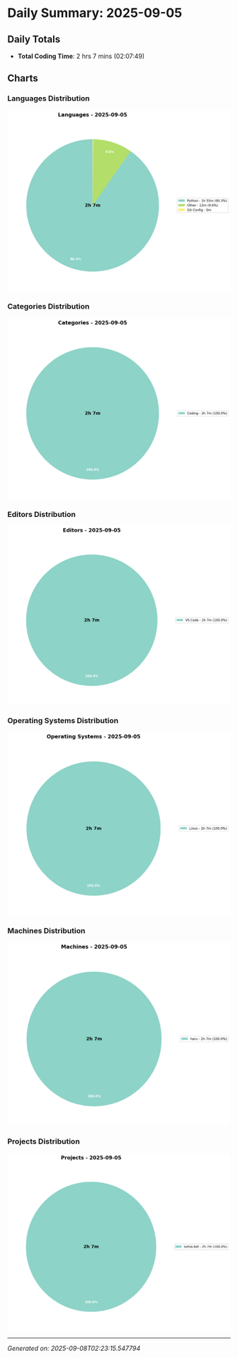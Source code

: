 # Daily Summary: 2025-09-05

## Daily Totals
- **Total Coding Time**: 2 hrs 7 mins (02:07:49)

## Charts

### Languages Distribution
![Languages](/charts/languages_-_2025-09-05.png)

### Categories Distribution
![Categories](/charts/categories_-_2025-09-05.png)

### Editors Distribution
![Editors](/charts/editors_-_2025-09-05.png)

### Operating Systems Distribution
![Operating Systems](/charts/operating_systems_-_2025-09-05.png)

### Machines Distribution
![Machines](/charts/machines_-_2025-09-05.png)

### Projects Distribution
![Projects](/charts/projects_-_2025-09-05.png)

---
*Generated on: 2025-09-08T02:23:15.547794*

